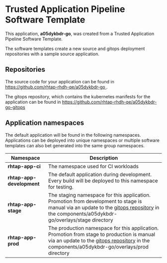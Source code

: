 # Trusted Application Pipeline Software Template

This application, **a05dykbdr-go**, was created from a Trusted Application Pipeline Software Template.

The software templates create a new source and gitops deployment repositories with a sample source application. 

## Repositories

The source code for your application can be found in [https://github.com/rhtap-rhdh-qe/a05dykbdr-go ](https://github.com/rhtap-rhdh-qe/a05dykbdr-go ).
 
The gitops repository, which contains the kubernetes manifests for the application can be found in 
[https://github.com/rhtap-rhdh-qe/a05dykbdr-go-gitops ](https://github.com/rhtap-rhdh-qe/a05dykbdr-go-gitops ) 

## Application namespaces 

The default application will be found in the following namespaces. Applications can be deployed into unique namespaces or multiple software templates can also bet generated into the same group namespaces.  

|  Namespace   |  Description   |  
| -------- | -------- |
| **rhtap-app-ci** | The namespace used for CI workloads |
| **rhtap-app-development** | The default application during development. Every build will be deployed to this namespace for testing. |
| **rhtap-app-stage** | The staging namespace for this application. Promotion from development to stage is manual via an update to the [gitops repository](https://github.com/rhtap-rhdh-qe/a05dykbdr-go-gitops ) in the components/a05dykbdr-go/overlays/stage directory |
| **rhtap-app-prod** | The production namespace for this application. Promotion from stage to production is manual via an update to the [gitops repository](https://github.com/rhtap-rhdh-qe/a05dykbdr-go-gitops ) in the components/a05dykbdr-go/overlays/prod directory |